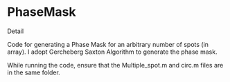 # PhaseMask
Detail


Code for generating a Phase Mask for an arbitrary number of spots (in array). I adopt Gercheberg Saxton Algorithm to generate the phase mask. 

While running the code, ensure that the Multiple_spot.m and circ.m files are in the same folder.
